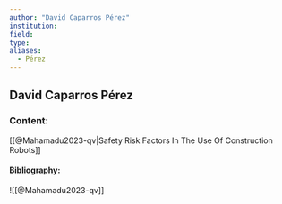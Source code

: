 ```yaml
---
author: "David Caparros Pérez"
institution:
field:
type:
aliases:
  - Pérez
---
```


## David Caparros Pérez

### Content:
[[@Mahamadu2023-qv|Safety Risk Factors In The Use Of Construction Robots]]

#### Bibliography:

![[@Mahamadu2023-qv]]